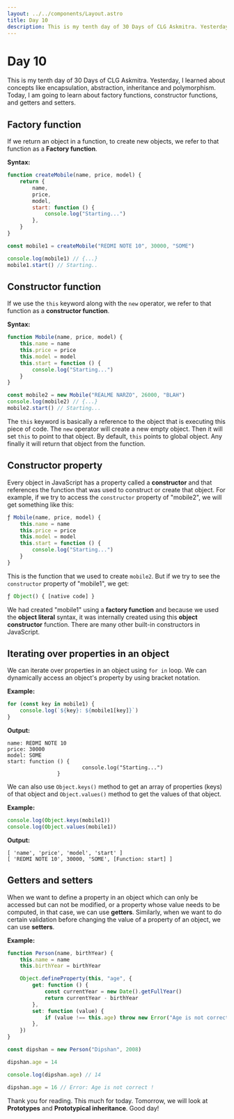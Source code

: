 ```yaml
---
layout: ../../components/Layout.astro
title: Day 10
description: This is my tenth day of 30 Days of CLG Askmitra. Yesterday, I learned about concepts like encapsulation, abstraction, inheritance and polymorphism. Today, I am going to learn about factory functions, constructor functions, and getters and setters.
---
```


# Day 10

This is my tenth day of 30 Days of CLG Askmitra. Yesterday, I learned about concepts like encapsulation, abstraction, inheritance and polymorphism. Today, I am going to learn about factory functions, constructor functions, and getters and setters.

## Factory function

If we return an object in a function, to create new objects, we refer to that function as a **Factory function**.

**Syntax:**

```js
function createMobile(name, price, model) {
	return {
		name,
		price,
		model,
		start: function () {
			console.log("Starting...")
		},
	}
}

const mobile1 = createMobile("REDMI NOTE 10", 30000, "SOME")

console.log(mobile1) // {...}
mobile1.start() // Starting..
```

## Constructor function

If we use the `this` keyword along with the `new` operator, we refer to that function as a **constructor function**.

**Syntax:**

```js
function Mobile(name, price, model) {
	this.name = name
	this.price = price
	this.model = model
	this.start = function () {
		console.log("Starting...")
	}
}

const mobile2 = new Mobile("REALME NARZO", 26000, "BLAH")
console.log(mobile2) // {...}
mobile2.start() // Starting...
```

The `this` keyword is basically a reference to the object that is executing this piece of code. The `new` operator will create a new empty object. Then it will set `this` to point to that object. By default, `this` points to global object. Any finally it will return that object from the function.

## Constructor property

Every object in JavaScript has a property called a **constructor** and that references the function that was used to construct or create that object. For example, if we try to access the `constructor` property of "mobile2", we will get something like this:

```js
ƒ Mobile(name, price, model) {
	this.name = name
	this.price = price
	this.model = model
	this.start = function () {
		console.log("Starting...")
	}
}
```

This is the function that we used to create `mobile2`. But if we try to see the `constructor` property of "mobile1", we get:

```js
ƒ Object() { [native code] }
```

We had created "mobile1" using a **factory function** and because we used the **object literal** syntax, it was internally created using this **object constructor** function. There are many other built-in constructors in JavaScript.

## Iterating over properties in an object

We can iterate over properties in an object using `for in` loop. We can dynamically access an object's property by using bracket notation.

**Example:**

```js
for (const key in mobile1) {
	console.log(`${key}: ${mobile1[key]}`)
}
```

**Output:**

```
name: REDMI NOTE 10
price: 30000
model: SOME
start: function () {
                        console.log("Starting...")
                }
```

We can also use `Object.keys()` method to get an array of properties (keys) of that object and `Object.values()` method to get the values of that object.

**Example:**

```js
console.log(Object.keys(mobile1))
console.log(Object.values(mobile1))
```

**Output:**

```
[ 'name', 'price', 'model', 'start' ]
[ 'REDMI NOTE 10', 30000, 'SOME', [Function: start] ]
```

## Getters and setters

When we want to define a property in an object which can only be accessed but can not be modified, or a property whose value needs to be computed, in that case, we can use **getters**. Similarly, when we want to do certain validation before changing the value of a property of an object, we can use **setters**.

**Example:**

```js
function Person(name, birthYear) {
	this.name = name
	this.birthYear = birthYear

	Object.defineProperty(this, "age", {
		get: function () {
			const currentYear = new Date().getFullYear()
			return currentYear - birthYear
		},
		set: function (value) {
			if (value !== this.age) throw new Error("Age is not correct !")
		},
	})
}

const dipshan = new Person("Dipshan", 2008)

dipshan.age = 14

console.log(dipshan.age) // 14

dipshan.age = 16 // Error: Age is not correct !
```

Thank you for reading. This much for today. Tomorrow, we will look at **Prototypes** and **Prototypical inheritance**. Good day!
